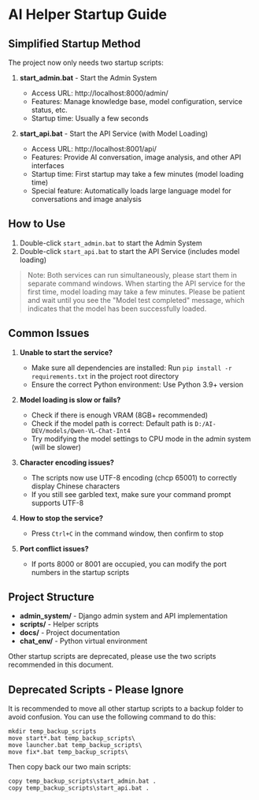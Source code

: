 # AI Helper Startup Guide

## Simplified Startup Method

The project now only needs two startup scripts:

1. **start_admin.bat** - Start the Admin System
   - Access URL: http://localhost:8000/admin/
   - Features: Manage knowledge base, model configuration, service status, etc.
   - Startup time: Usually a few seconds

2. **start_api.bat** - Start the API Service (with Model Loading)
   - Access URL: http://localhost:8001/api/
   - Features: Provide AI conversation, image analysis, and other API interfaces
   - Startup time: First startup may take a few minutes (model loading time)
   - Special feature: Automatically loads large language model for conversations and image analysis

## How to Use

1. Double-click `start_admin.bat` to start the Admin System
2. Double-click `start_api.bat` to start the API Service (includes model loading)

> Note: Both services can run simultaneously, please start them in separate command windows.
> When starting the API service for the first time, model loading may take a few minutes. Please be patient and wait until you see the "Model test completed" message, which indicates that the model has been successfully loaded.

## Common Issues

1. **Unable to start the service?**
   - Make sure all dependencies are installed: Run `pip install -r requirements.txt` in the project root directory
   - Ensure the correct Python environment: Use Python 3.9+ version

2. **Model loading is slow or fails?**
   - Check if there is enough VRAM (8GB+ recommended)
   - Check if the model path is correct: Default path is `D:/AI-DEV/models/Qwen-VL-Chat-Int4`
   - Try modifying the model settings to CPU mode in the admin system (will be slower)

3. **Character encoding issues?**
   - The scripts now use UTF-8 encoding (chcp 65001) to correctly display Chinese characters
   - If you still see garbled text, make sure your command prompt supports UTF-8

4. **How to stop the service?**
   - Press `Ctrl+C` in the command window, then confirm to stop
   
5. **Port conflict issues?**
   - If ports 8000 or 8001 are occupied, you can modify the port numbers in the startup scripts

## Project Structure

- **admin_system/** - Django admin system and API implementation
- **scripts/** - Helper scripts
- **docs/** - Project documentation
- **chat_env/** - Python virtual environment

Other startup scripts are deprecated, please use the two scripts recommended in this document.

## Deprecated Scripts - Please Ignore

It is recommended to move all other startup scripts to a backup folder to avoid confusion. You can use the following command to do this:

```
mkdir temp_backup_scripts
move start*.bat temp_backup_scripts\
move launcher.bat temp_backup_scripts\
move fix*.bat temp_backup_scripts\
```

Then copy back our two main scripts:
```
copy temp_backup_scripts\start_admin.bat .
copy temp_backup_scripts\start_api.bat .
``` 